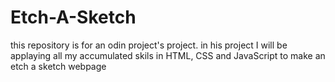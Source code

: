 # Etch-A-Sketch

this repository is for an odin project's project.
in his project I will be applaying all my accumulated skils in HTML, CSS and JavaScript to make an etch a sketch webpage
